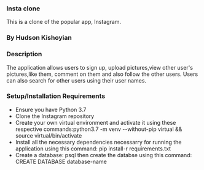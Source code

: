 ### Insta clone
This is a clone of the popular app, Instagram.

### By Hudson Kishoyian


### Description

The application allows users to sign up, upload pictures,view other user's pictures,like them, comment on them and also follow the other users. Users can also search for other users using their user names.


### Setup/Installation Requirements
<ul>
<li>Ensure you have Python 3.7</li>
<li>Clone the Instagram repository</li>
<li>Create your own virtual environment and activate it using these respective commands:python3.7 -m venv --without-pip virtual && source virtual/bin/activate</li>
<li>Install all the necessary dependencies necessarry for running the application using this command: pip install-r requirements.txt</li>
<li>Create a database: psql then create the databse using this command: CREATE DATABASE     database-name </li>